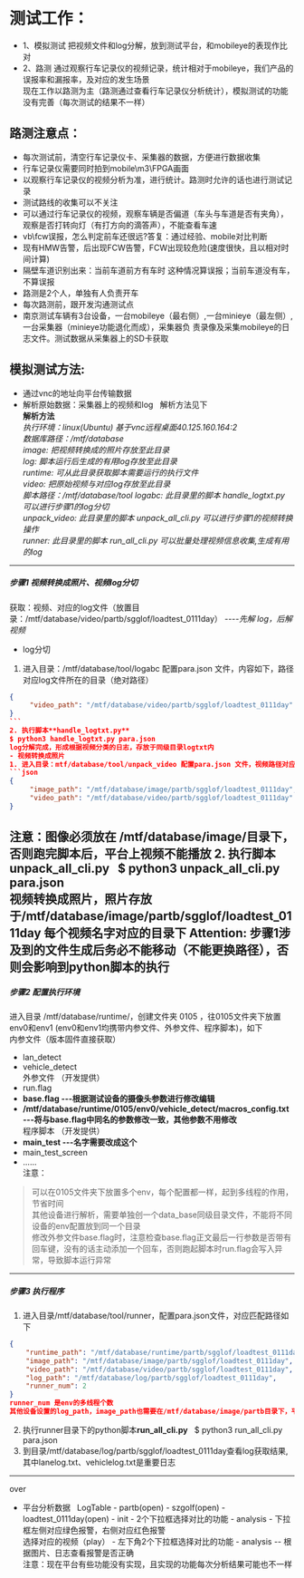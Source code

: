 # 测试工作：
- 1、模拟测试  把视频文件和log分解，放到测试平台，和mobileye的表现作比对  
- 2、路测 通过观察行车记录仪的视频记录，统计相对于mobileye，我们产品的误报率和漏报率，及对应的发生场景  
现在工作以路测为主（路测通过查看行车记录仪分析统计），模拟测试的功能没有完善（每次测试的结果不一样）

## 路测注意点：  
- 每次测试前，清空行车记录仪卡、采集器的数据，方便进行数据收集  
- 行车记录仪需要同时拍到mobile\m3\FPGA画面
- 以观察行车记录仪的视频分析为准，进行统计。路测时允许的话也进行测试记录  
- 测试路线的收集可以不关注  
- 可以通过行车记录仪的视频，观察车辆是否偏道（车头与车道是否有夹角），观察是否打转向灯（有打方向的滴答声），不能查看车速  
- vb\fcw误报，怎么判定前车还很远?答复：通过经验、mobile对比判断
- 现有HMW告警，后出现FCW告警，FCW出现较危险(速度很快，且以相对时间计算)
- 隔壁车道识别出来：当前车道前方有车时 这种情况算误报；当前车道没有车，不算误报  
- 路测是2个人，单独有人负责开车  
- 每次路测前，跟开发沟通测试点  
- 南京测试车辆有3台设备，一台mobileye（最右侧）,一台minieye（最左侧）,一台采集器（minieye功能退化而成），采集器负
责录像及采集mobileye的日志文件。测试数据从采集器上的SD卡获取


## 模拟测试方法:  
- 通过vnc的地址向平台传输数据  
- 解析原始数据：采集器上的视频和log   解析方法见下  
**解析方法**  
*执行环境：linux(Ubuntu) 基于vnc远程桌面40.125.160.164:2   
数据库路径：/mtf/database  
image: 把视频转换成的照片存放至此目录  
log: 脚本运行后生成的有用log存放至此目录  
runtime: 可从此目录获取脚本需要运行的执行文件  
video: 把原始视频与对应log存放至此目录  
脚本路径：/mtf/database/tool 
logabc: 此目录里的脚本 handle_logtxt.py 可以进行步骤1的log分切  
unpack_video: 此目录里的脚本 unpack_all_cli.py 可以进行步骤1的视频转换操作  
runner: 此目录里的脚本 run_all_cli.py 可以批量处理视频信息收集,生成有用的log*   
---
##### 步骤1 视频转换成照片、视频log分切
获取：视频、对应的log文件（放置目录：/mtf/database/video/partb/sgglof/loadtest_0111day）  *----先解 log，后解视频*
- log分切  
1. 进入目录：/mtf/database/tool/logabc 配置para.json 文件，内容如下，路径对应log文件所在的目录（绝对路径）
```json
{  
     "video_path": "/mtf/database/video/partb/sgglof/loadtest_0111day"  
}
```  
2. 执行脚本**handle_logtxt.py**  
$ python3 handle_logtxt.py para.json  
log分解完成，形成根据视频分类的日志，存放于同级目录logtxt内
- 视频转换成照片  
1. 进入目录：mtf/database/tool/unpack_video 配置para.json 文件，视频路径对应视频所在的目录（绝对路径），照片路径对应于/mtf/database/image/partb/sgglof/loadtest_0111day ，内容如下，
```json
{  
     "image_path": "/mtf/database/image/partb/sgglof/loadtest_0111day",
     "video_path": "/mtf/database/video/partb/sgglof/loadtest_0111day"  
}  
```  
注意：图像必须放在 /mtf/database/image/目录下，否则跑完脚本后，平台上视频不能播放
2. 执行脚本**unpack_all_cli.py**   
$ python3 unpack_all_cli.py para.json  
视频转换成照片，照片存放于/mtf/database/image/partb/sgglof/loadtest_0111day 每个视频名字对应的目录下 
**Attention: 步骤1涉及到的文件生成后务必不能移动（不能更换路径），否则会影响到python脚本的执行**
---
##### 步骤2 配置执行环境
进入目录 /mtf/database/runtime/，创建文件夹 0105 ，往0105文件夹下放置env0和env1 (env0和env1均携带内参文件、外参文件、程序脚本)，如下  
内参文件（版本固件直接获取）     
- lan_detect  
- vehicle_detect     
外参文件 （开发提供）  
- run.flag
- **base.flag  ---根据测试设备的摄像头参数进行修改编辑**  
- **/mtf/database/runtime/0105/env0/vehicle_detect/macros_config.txt  ---将与base.flag中同名的参数修改一致，其他参数不用修改**  
程序脚本 （开发提供）  
- **main_test  ---名字需要改成这个**
- main_test_screen  
- ......  
注意：  
> 可以在0105文件夹下放置多个env，每个配置都一样，起到多线程的作用，节省时间  
其他设备进行解析，需要单独创一个data_base同级目录文件，不能将不同设备的env配置放到同一个目录  
修改外参文件base.flag时，注意检查base.flag正文最后一行参数是否带有回车键，没有的话主动添加一个回车，否则跑起脚本时run.flag会写入异常，导致脚本运行异常

---
##### 步骤3 执行程序

1. 进入目录/mtf/database/tool/runner，配置para.json文件，对应匹配路径如下
```json 
{  
    "runtime_path": "/mtf/database/runtime/partb/sgglof/loadtest_0111day",  
    "image_path": "/mtf/database/image/partb/sgglof/loadtest_0111day",   
    "video_path": "/mtf/database/video/partb/sgglof/loadtest_0111day",  
    "log_path": "/mtf/database/log/partb/sgglof/loadtest_0111day",  
    "runner_num": 2  
}  
runner_num 是env的多线程个数  
其他设备设置的log_path，image_path也需要在/mtf/database/image/partb目录下，平台现在只能在partb目录下读取文件
```  
2. 执行runner目录下的python脚本**run_all_cli.py**  
$ python3 run_all_cli.py para.json
3. 到目录/mtf/database/log/partb/sgglof/loadtest_0111day查看log获取结果,其中lanelog.txt、vehiclelog.txt是重要日志
---
over  

- 平台分析数据  
LogTable - partb(open) - szgolf(open) - loadtest_0111day(open) - init - 2个下拉框选择对比的功能 - analysis - 下拉框左侧对应绿色报警，右侧对应红色报警  
选择对应的视频（play） -  左下角2个下拉框选择对比的功能 - analysis -- 根据图片、日志查看报警是否正确  
注意：现在平台有些功能没有实现，且实现的功能每次分析结果可能也不一样
